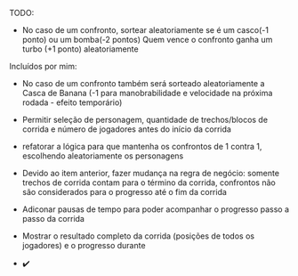TODO:

- No caso de um confronto, sortear aleatoriamente se é um casco(-1 ponto) ou um bomba(-2 pontos)
    Quem vence o confronto ganha um turbo (+1 ponto) aleatoriamente

Incluídos por mim:
- No caso de um confronto também será sorteado aleatoriamente a Casca de Banana (-1 para manobrabilidade e velocidade na próxima rodada - efeito temporário)
   
- Permitir seleção de personagem, quantidade de trechos/blocos de corrida e número de jogadores antes do início da corrida
   
- refatorar a lógica para que mantenha os confrontos de 1 contra 1, escolhendo aleatoriamente os personagens
   
- Devido ao item anterior, fazer mudança na regra de negócio: somente trechos de corrida contam para o término da corrida, confrontos não são considerados para o progresso até o fim da corrida
   
- Adiconar pausas de tempo para poder acompanhar o progresso passo a passo da corrida

- Mostrar o resultado completo da corrida (posições de todos os jogadores) e o progresso durante

- ✔️


